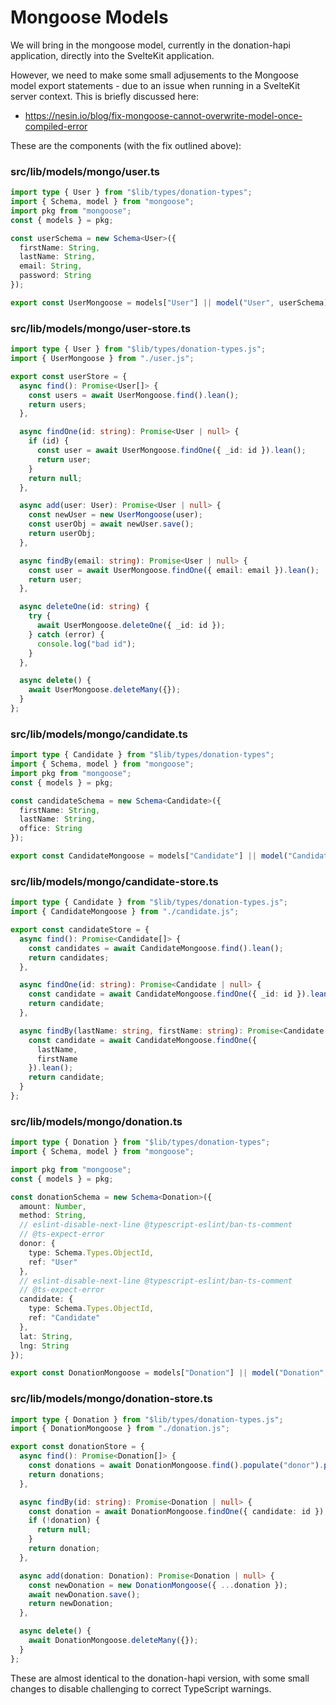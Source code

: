 # Mongoose Models

We will bring in the mongoose model, currently in the donation-hapi application, directly into the SvelteKit application. 


However, we need to make some small adjusements to the Mongoose model export statements - due to an issue when running in a SvelteKit server context. This is briefly discussed here:

- <https://nesin.io/blog/fix-mongoose-cannot-overwrite-model-once-compiled-error>

These are the components (with the fix outlined above):

### src/lib/models/mongo/user.ts

~~~typescript
import type { User } from "$lib/types/donation-types";
import { Schema, model } from "mongoose";
import pkg from "mongoose";
const { models } = pkg;

const userSchema = new Schema<User>({
  firstName: String,
  lastName: String,
  email: String,
  password: String
});

export const UserMongoose = models["User"] || model("User", userSchema);
~~~

### src/lib/models/mongo/user-store.ts

~~~typescript
import type { User } from "$lib/types/donation-types.js";
import { UserMongoose } from "./user.js";

export const userStore = {
  async find(): Promise<User[]> {
    const users = await UserMongoose.find().lean();
    return users;
  },

  async findOne(id: string): Promise<User | null> {
    if (id) {
      const user = await UserMongoose.findOne({ _id: id }).lean();
      return user;
    }
    return null;
  },

  async add(user: User): Promise<User | null> {
    const newUser = new UserMongoose(user);
    const userObj = await newUser.save();
    return userObj;
  },

  async findBy(email: string): Promise<User | null> {
    const user = await UserMongoose.findOne({ email: email }).lean();
    return user;
  },

  async deleteOne(id: string) {
    try {
      await UserMongoose.deleteOne({ _id: id });
    } catch (error) {
      console.log("bad id");
    }
  },

  async delete() {
    await UserMongoose.deleteMany({});
  }
};
~~~

### src/lib/models/mongo/candidate.ts

~~~typescript
import type { Candidate } from "$lib/types/donation-types";
import { Schema, model } from "mongoose";
import pkg from "mongoose";
const { models } = pkg;

const candidateSchema = new Schema<Candidate>({
  firstName: String,
  lastName: String,
  office: String
});

export const CandidateMongoose = models["Candidate"] || model("Candidate", candidateSchema);
~~~

### src/lib/models/mongo/candidate-store.ts

~~~typescript
import type { Candidate } from "$lib/types/donation-types.js";
import { CandidateMongoose } from "./candidate.js";

export const candidateStore = {
  async find(): Promise<Candidate[]> {
    const candidates = await CandidateMongoose.find().lean();
    return candidates;
  },

  async findOne(id: string): Promise<Candidate | null> {
    const candidate = await CandidateMongoose.findOne({ _id: id }).lean();
    return candidate;
  },

  async findBy(lastName: string, firstName: string): Promise<Candidate | null> {
    const candidate = await CandidateMongoose.findOne({
      lastName,
      firstName
    }).lean();
    return candidate;
  }
};
~~~

### src/lib/models/mongo/donation.ts

~~~typescript
import type { Donation } from "$lib/types/donation-types";
import { Schema, model } from "mongoose";

import pkg from "mongoose";
const { models } = pkg;

const donationSchema = new Schema<Donation>({
  amount: Number,
  method: String,
  // eslint-disable-next-line @typescript-eslint/ban-ts-comment
  // @ts-expect-error
  donor: {
    type: Schema.Types.ObjectId,
    ref: "User"
  },
  // eslint-disable-next-line @typescript-eslint/ban-ts-comment
  // @ts-expect-error
  candidate: {
    type: Schema.Types.ObjectId,
    ref: "Candidate"
  },
  lat: String,
  lng: String
});

export const DonationMongoose = models["Donation"] || model("Donation", donationSchema);
~~~

### src/lib/models/mongo/donation-store.ts

~~~typescript
import type { Donation } from "$lib/types/donation-types.js";
import { DonationMongoose } from "./donation.js";

export const donationStore = {
  async find(): Promise<Donation[]> {
    const donations = await DonationMongoose.find().populate("donor").populate("candidate").lean();
    return donations;
  },

  async findBy(id: string): Promise<Donation | null> {
    const donation = await DonationMongoose.findOne({ candidate: id });
    if (!donation) {
      return null;
    }
    return donation;
  },

  async add(donation: Donation): Promise<Donation | null> {
    const newDonation = new DonationMongoose({ ...donation });
    await newDonation.save();
    return newDonation;
  },

  async delete() {
    await DonationMongoose.deleteMany({});
  }
};
~~~

These are almost identical to the donation-hapi version, with some small changes to disable challenging to correct TypeScript warnings.
